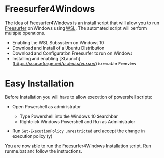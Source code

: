# Freesurfer4Windows

The idea of Freesurfer4Windows is an install script that will allow you to run [Freesurfer](https://surfer.nmr.mgh.harvard.edu/) on Windows using [WSL](https://docs.microsoft.com/en-us/windows/wsl/about).
The automated script will perform multiple operations.
- Enabling the WSL Subsystem on Windows 10
- Download and Install of a Ubuntu Distribution
- Download and Configuration Freesurfer to run on Windows
- Installing and enabling [XLaunch] (https://sourceforge.net/projects/vcxsrv/) to enable Freeview


# Easy Installation

Before Installation you will have to allow execution of powershell scripts:
- Open Powershell as administrator
  - Type  Powershell into the Windows 10 Searchbar
  - Rightclick Windows Powershell and Run as Administrator
  
- Run `Set-ExecutionPolicy unrestricted` and accept the change in execution policy (y)

You are now able to run the Freesurfer4Windows Installation script. Run runme.bat and follow the instructions.

